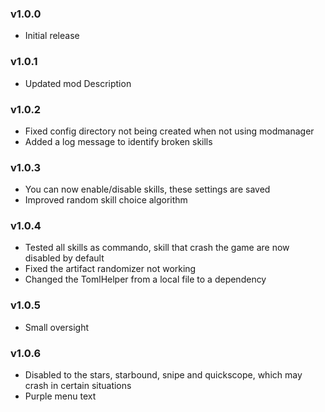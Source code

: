 ### v1.0.0
* Initial release

### v1.0.1
* Updated mod Description

### v1.0.2
* Fixed config directory not being created when not using modmanager
* Added a log message to identify broken skills

### v1.0.3
* You can now enable/disable skills, these settings are saved
* Improved random skill choice algorithm

### v1.0.4
* Tested all skills as commando, skill that crash the game are now disabled by default
* Fixed the artifact randomizer not working
* Changed the TomlHelper from a local file to a dependency 

### v1.0.5
* Small oversight

### v1.0.6
* Disabled to the stars, starbound, snipe and quickscope, which may crash in certain situations
* Purple menu text
